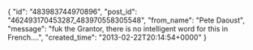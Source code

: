  {
   "id": "483983744970896",
   "post_id": "462493170453287_483970558305548",
   "from_name": "Pete Daoust",
   "message": "fuk the Grantor, there is no intelligent word for this in French....",
   "created_time": "2013-02-22T20:14:54+0000"
 }
